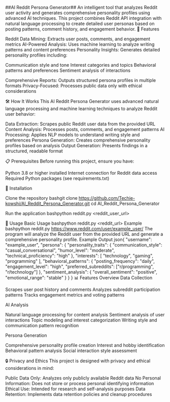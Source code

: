 ##AI Reddit Persona Generator##
An intelligent tool that analyzes Reddit user activity and generates comprehensive personality profiles using advanced AI techniques. This project combines Reddit API integration with natural language processing to create detailed user personas based on posting patterns, comment history, and engagement behavior.
🚀 Features

Reddit Data Mining: Extracts user posts, comments, and engagement metrics
AI-Powered Analysis: Uses machine learning to analyze writing patterns and content preferences
Personality Insights: Generates detailed personality profiles including:

Communication style and tone
Interest categories and topics
Behavioral patterns and preferences
Sentiment analysis of interactions


Comprehensive Reports: Outputs structured persona profiles in multiple formats
Privacy-Focused: Processes public data only with ethical considerations

🛠️ How It Works
This AI Reddit Persona Generator uses advanced natural language processing and machine learning techniques to analyze Reddit user behavior:

Data Extraction: Scrapes public Reddit user data from the provided URL
Content Analysis: Processes posts, comments, and engagement patterns
AI Processing: Applies NLP models to understand writing style and preferences
Persona Generation: Creates comprehensive personality profiles based on analysis
Output Generation: Presents findings in a structured, readable format

📋 Prerequisites
Before running this project, ensure you have:

Python 3.8 or higher installed
Internet connection for Reddit data access
Required Python packages (see requirements.txt)

🔧 Installation

Clone the repository
bashgit clone https://github.com/Techie-kowshi/AI_Reddit_Persona_Generator.git
cd AI_Reddit_Persona_Generator

Run the application
bashpython reddit.py <reddit_user_url>


🚀 Usage
Basic Usage
bashpython reddit.py <reddit_url>
Example
bashpython reddit.py https://www.reddit.com/user/example_user/
The program will analyze the Reddit user from the provided URL and generate a comprehensive personality profile.
Example Output
json{
  "username": "example_user",
  "persona": {
    "personality_traits": {
      "communication_style": "casual_conversational",
      "humor_level": "moderate",
      "technical_proficiency": "high"
    },
    "interests": [
      "technology",
      "gaming",
      "programming"
    ],
    "behavioral_patterns": {
      "posting_frequency": "daily",
      "engagement_level": "high",
      "preferred_subreddits": ["r/programming", "r/technology"]
    },
    "sentiment_analysis": {
      "overall_sentiment": "positive",
      "emotional_range": "stable"
    }
  }
}
📊 Features Overview
Data Collection

Scrapes user post history and comments
Analyzes subreddit participation patterns
Tracks engagement metrics and voting patterns

AI Analysis

Natural language processing for content analysis
Sentiment analysis of user interactions
Topic modeling and interest categorization
Writing style and communication pattern recognition

Persona Generation

Comprehensive personality profile creation
Interest and hobby identification
Behavioral pattern analysis
Social interaction style assessment

🔒 Privacy and Ethics
This project is designed with privacy and ethical considerations in mind:

Public Data Only: Analyzes only publicly available Reddit data
No Personal Information: Does not store or process personal identifying information
Ethical Use: Intended for research and self-analysis purposes
Data Retention: Implements data retention policies and cleanup procedures
